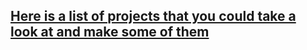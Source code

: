 ## [Here is a list of projects that you could take a look at and make some of them](https://www.reddit.com/r/learnprogramming/comments/2a9ygh/1000_beginner_programming_projects_xpost/)
